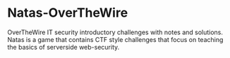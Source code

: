 # Natas-OverTheWire
OverTheWire IT security introductory challenges with notes and solutions.
Natas is a game that contains CTF style challenges that focus on teaching the basics of serverside web-security.
